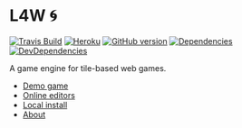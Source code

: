 # L4W :cyclone: 
[![Travis Build](https://travis-ci.org/giovannipessiva/l4w.svg?branch=master)](https://travis-ci.org/giovannipessiva/l4w)
[![Heroku](https://heroku-badge.herokuapp.com/?app=l4w)](https://l4w.herokuapp.com/)
[![GitHub version](https://badge.fury.io/gh/giovannipessiva%2Fl4w.svg)](https://badge.fury.io/for/gh/giovannipessiva/l4w)
[![Dependencies](https://david-dm.org/giovannipessiva/l4w.svg)](https://david-dm.org/giovannipessiva/l4w)
[![DevDependencies](https://david-dm.org/giovannipessiva/l4w/dev-status.svg)](https://david-dm.org/giovannipessiva/l4w?type=dev)


A game engine for tile-based web games.

* [Demo game](https://l4w.herokuapp.com/)
* [Online editors](https://l4w.herokuapp.com/edit)
* [Local install](https://github.com/giovannipessiva/l4w/wiki/Local-install)
* [About](https://rpt.altervista.org/blog/l4w-for-real/)
